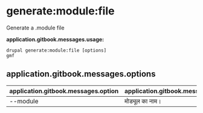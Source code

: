 # generate:module:file
Generate a .module file

**application.gitbook.messages.usage:**
```
drupal generate:module:file [options]
gmf
```

## application.gitbook.messages.options
application.gitbook.messages.option | application.gitbook.messages.details
-------|-------------
--module | मोड्यूल का नाम।
